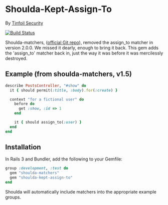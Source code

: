 # Shoulda-Kept-Assign-To
By [Tinfoil Security](http://tinfoilsecurity.com/)

[![Build Status](https://travis-ci.org/tinfoil/shoulda-kept-assign-to.svg?branch=master)](https://travis-ci.org/tinfoil/shoulda-kept-assign-to)

Shoulda-matchers, ([official Git repo](https://github.com/thoughtbot/shoulda-matchers)), removed the assign_to matcher in version 2.0.0. We missed it dearly, enough to bring it back. This gem adds the 'assign_to' matcher back in, just the way it was before it was mercilessly destroyed.

## Example (from shoulda-matchers, v1.5)

```ruby
describe PostsController, "#show" do
  it { should permit(:title, :body).for(:create) }

  context "for a fictional user" do
    before do
      get :show, :id => 1
    end

    it { should assign_to(:user) }
  end
end
```

## Installation

In Rails 3 and Bundler, add the following to your Gemfile:

```ruby
group :development, :test do
  gem "shoulda-matchers"
  gem "shoulda-kept-assign-to"
end
```

Shoulda will automatically include matchers into the appropriate example groups.
